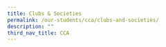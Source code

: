 ```yaml
---
title: Clubs & Societies
permalink: /our-students/cca/clubs-and-societies/
description: ""
third_nav_title: CCA
---
```

